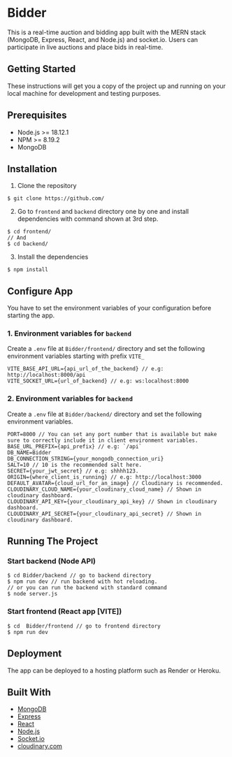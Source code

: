 # Bidder

This is a real-time auction and bidding app built with the MERN stack (MongoDB, Express, React, and Node.js) and socket.io. Users can participate in live auctions and place bids in real-time.

## Getting Started

These instructions will get you a copy of the project up and running on your local machine for development and testing purposes.

## Prerequisites

- Node.js >= 18.12.1
- NPM >= 8.19.2
- MongoDB

## Installation

  1. Clone the repository

    $ git clone https://github.com/

  2. Go to `frontend` and `backend` directory one by one and install dependencies with command shown at 3rd step.

    $ cd frontend/
    // And
    $ cd backend/


  3. Install the dependencies

    $ npm install

## Configure App

You have to set the environment variables of your configuration before starting the app.

### 1. Environment variables for `backend`

Create a `.env` file at `Bidder/frontend/` directory and set the following environment variables starting with prefix `VITE_`

    VITE_BASE_API_URL={api_url_of_the_backend} // e.g: http://localhost:8000/api
    VITE_SOCKET_URL={url_of_backend} // e.g: ws:localhost:8000

### 2. Environment variables for `backend`

Create a `.env` file at `Bidder/backend/` directory and set the following environment variables.

    PORT=8000 // You can set any port number that is available but make sure to correctly include it in client environment variables.
    BASE_URL_PREFIX={api_prefix} // e.g: `/api`
    DB_NAME=Bidder
    DB_CONNECTION_STRING={your_mongodb_connection_uri}
    SALT=10 // 10 is the recommended salt here.
    SECRET={your_jwt_secret} // e.g: shhhh123.
    ORIGIN={where_client_is_running} // e.g: http://localhost:3000
    DEFAULT_AVATAR={cloud_url_for_an_image} // Cloudinary is recommended.
    CLOUDINARY_CLOUD_NAME={your_cloudinary_cloud_name} // Shown in cloudinary dashboard.
    CLOUDINARY_API_KEY={your_cloudinary_api_key} // Shown in cloudinary dashboard.
    CLOUDINARY_API_SECRET={your_cloudinary_api_secret} // Shown in cloudinary dashboard.


## Running The Project
### Start backend (Node API)

    $ cd Bidder/backend // go to backend directory
    $ npm run dev // run backend with hot reloading.
    // or you can run the backend with standard command
    $ node server.js

### Start frontend (React app [VITE])

    $ cd  Bidder/frontend // go to frontend directory
    $ npm run dev

## Deployment

The app can be deployed to a hosting platform such as Render or Heroku.

## Built With

- [MongoDB](https://www.mongodb.com/)
- [Express](https://expressjs.com/)
- [React](https://reactjs.org/)
- [Node.js](https://nodejs.org/)
- [Socket.io](https://socket.io/)
- [cloudinary.com](https://cloudinary.com/)
